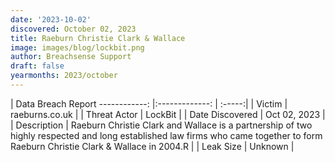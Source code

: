 ```yaml
---
date: '2023-10-02'
discovered: October 02, 2023
title: Raeburn Christie Clark & Wallace
image: images/blog/lockbit.png
author: Breachsense Support
draft: false
yearmonths: 2023/october
---
```



| Data Breach Report
------------:     |:-------------:    | :-----:|
| Victim      | raeburns.co.uk      | 
| Threat Actor      | LockBit      | 
| Date Discovered      | Oct 02, 2023      | 
| Description      | Raeburn Christie Clark and Wallace is a partnership of two highly respected and long established law firms who came together to form Raeburn Christie Clark & Wallace in 2004.R      | 
| Leak Size      | Unknown      | 

